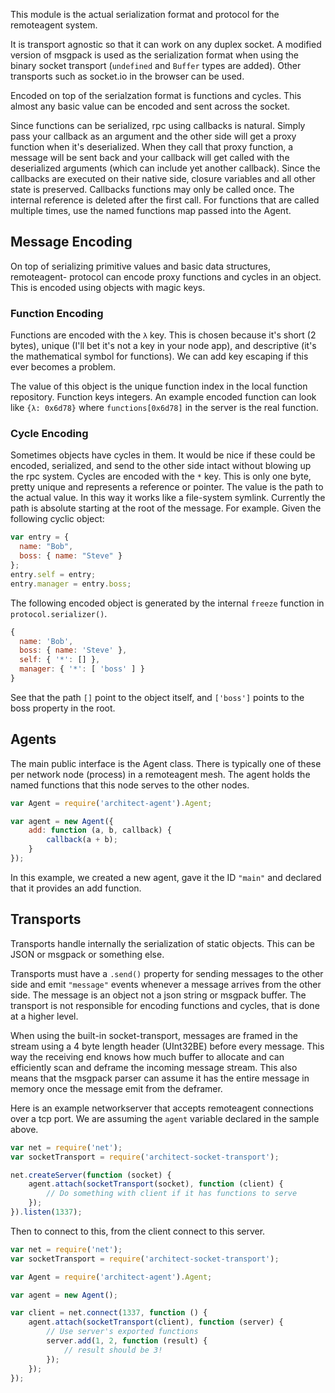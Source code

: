 This module is the actual serialization format and protocol for the remoteagent system.

It is transport agnostic so that it can work on any duplex socket.  A modified
version of msgpack is used as the serialization format when using the binary
socket transport (`undefined` and `Buffer` types are added).  Other transports
such as socket.io in the browser can be used.

Encoded on top of the serialzation format is functions and cycles.  This
almost any basic value can be encoded and sent across the socket.

Since functions can be serialized, rpc using callbacks is natural.  Simply
pass your callback as an argument and the other side will get a proxy function
when it's deserialized.  When they call that proxy function, a message will be
sent back and your callback will get called with the deserialized arguments
(which can include yet another callback).  Since the callbacks are executed on
their native side, closure variables and all other state is preserved.
Callbacks functions may only be called once.  The internal reference is
deleted after the first call.  For functions that are called multiple times,
use the named functions map passed into the Agent.


## Message Encoding

On top of serializing primitive values and basic data structures, remoteagent-
protocol can encode proxy functions and cycles in an object.  This is encoded
using objects with magic keys.

### Function Encoding

Functions are encoded with the `λ` key.  This is chosen because it's short (2
bytes), unique (I'll bet it's not a key in your node app), and descriptive
(it's the mathematical symbol for functions).  We can add key escaping if this
ever becomes a problem.

The value of this object is the unique function index in the local function
repository.  Function keys integers. An example encoded function can look like
`{λ: 0x6d78}` where `functions[0x6d78]` in the server is the real function.

### Cycle Encoding

Sometimes objects have cycles in them.  It would be nice if these could be
encoded, serialized, and send to the other side intact without blowing up the
rpc system.  Cycles are encoded with the `*` key.  This is only one byte,
pretty unique and represents a reference or pointer.  The value is the path to
the actual value.  In this way it works like a file-system symlink.  Currently
the path is absolute starting at the root of the message.  For example.  Given
the following cyclic object:

```js
var entry = {
  name: "Bob",
  boss: { name: "Steve" }
};
entry.self = entry;
entry.manager = entry.boss;
```

The following encoded object is generated by the internal `freeze` function in
`protocol.serializer()`.

```js
{
  name: 'Bob',
  boss: { name: 'Steve' },
  self: { '*': [] },
  manager: { '*': [ 'boss' ] }
}
```

See that the path `[]` point to the object itself, and `['boss']` points to
the boss property in the root.

## Agents

The main public interface is the Agent class.  There is typically one of these per network node (process) in a remoteagent mesh.  The agent holds the named functions that this node serves to the other nodes.

```js
var Agent = require('architect-agent').Agent;

var agent = new Agent({
	add: function (a, b, callback) {
		callback(a + b);
	}
});
```

In this example, we created a new agent, gave it the ID `"main"` and declared that it provides an add function.

## Transports

Transports handle internally the serialization of static objects.  This can be
JSON or msgpack or something else.

Transports must have a `.send()` property for sending messages to the other
side and emit `"message"` events whenever a message arrives from the other
side. The message is an object not a json string or msgpack buffer.  The
transport is not responsible for encoding functions and cycles, that is done
at a higher level.

When using the built-in socket-transport, messages are framed in the stream
using a 4 byte length header (UInt32BE) before every message.  This way the
receiving end knows how much buffer to allocate and can efficiently scan and
deframe the incoming message stream.  This also means that the msgpack parser
can assume it has the entire message in memory once the message emit from the
deframer.

Here is an example networkserver that accepts remoteagent connections over a
tcp port.  We are assuming the `agent` variable declared in the sample above.

```js
var net = require('net');
var socketTransport = require('architect-socket-transport');

net.createServer(function (socket) {
	agent.attach(socketTransport(socket), function (client) {
		// Do something with client if it has functions to serve
	});
}).listen(1337);
```

Then to connect to this, from the client connect to this server.

```js
var net = require('net');
var socketTransport = require('architect-socket-transport');

var Agent = require('architect-agent').Agent;

var agent = new Agent();

var client = net.connect(1337, function () {
	agent.attach(socketTransport(client), function (server) {
		// Use server's exported functions
		server.add(1, 2, function (result) {
			// result should be 3!
		});
	});
});
```
